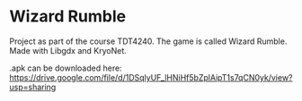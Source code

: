 # Wizard Rumble
Project as part of the course TDT4240. The game is called Wizard Rumble. Made with Libgdx and KryoNet.

.apk can be downloaded here: https://drive.google.com/file/d/1DSqlyUF_lHNiHf5bZplAipT1s7qCN0yk/view?usp=sharing
